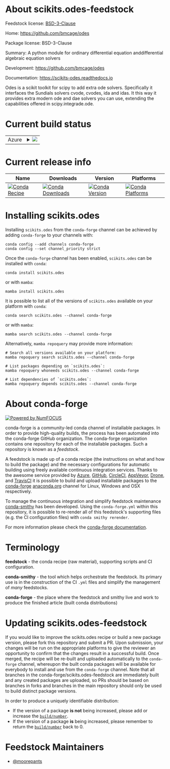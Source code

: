 About scikits.odes-feedstock
============================

Feedstock license: [BSD-3-Clause](https://github.com/conda-forge/scikits.odes-feedstock/blob/main/LICENSE.txt)

Home: https://github.com/bmcage/odes

Package license: BSD-3-Clause

Summary: A python module for ordinary differential equation anddifferential algebraic equation solvers

Development: https://github.com/bmcage/odes

Documentation: https://scikits-odes.readthedocs.io

Odes is a scikit toolkit for scipy to add extra ode solvers. Specifically
it interfaces the Sundials solvers cvode, cvodes, ida and idas. It this way
it provides extra modern ode and dae solvers you can use, extending the
capabilities offered in scipy.integrade.ode.


Current build status
====================


<table>
    
  <tr>
    <td>Azure</td>
    <td>
      <details>
        <summary>
          <a href="https://dev.azure.com/conda-forge/feedstock-builds/_build/latest?definitionId=11013&branchName=main">
            <img src="https://dev.azure.com/conda-forge/feedstock-builds/_apis/build/status/scikits.odes-feedstock?branchName=main">
          </a>
        </summary>
        <table>
          <thead><tr><th>Variant</th><th>Status</th></tr></thead>
          <tbody><tr>
              <td>linux_64_numpy1.22python3.8.____cpython</td>
              <td>
                <a href="https://dev.azure.com/conda-forge/feedstock-builds/_build/latest?definitionId=11013&branchName=main">
                  <img src="https://dev.azure.com/conda-forge/feedstock-builds/_apis/build/status/scikits.odes-feedstock?branchName=main&jobName=linux&configuration=linux%20linux_64_numpy1.22python3.8.____cpython" alt="variant">
                </a>
              </td>
            </tr><tr>
              <td>linux_64_numpy1.22python3.9.____73_pypy</td>
              <td>
                <a href="https://dev.azure.com/conda-forge/feedstock-builds/_build/latest?definitionId=11013&branchName=main">
                  <img src="https://dev.azure.com/conda-forge/feedstock-builds/_apis/build/status/scikits.odes-feedstock?branchName=main&jobName=linux&configuration=linux%20linux_64_numpy1.22python3.9.____73_pypy" alt="variant">
                </a>
              </td>
            </tr><tr>
              <td>linux_64_numpy2.0python3.10.____cpython</td>
              <td>
                <a href="https://dev.azure.com/conda-forge/feedstock-builds/_build/latest?definitionId=11013&branchName=main">
                  <img src="https://dev.azure.com/conda-forge/feedstock-builds/_apis/build/status/scikits.odes-feedstock?branchName=main&jobName=linux&configuration=linux%20linux_64_numpy2.0python3.10.____cpython" alt="variant">
                </a>
              </td>
            </tr><tr>
              <td>linux_64_numpy2.0python3.11.____cpython</td>
              <td>
                <a href="https://dev.azure.com/conda-forge/feedstock-builds/_build/latest?definitionId=11013&branchName=main">
                  <img src="https://dev.azure.com/conda-forge/feedstock-builds/_apis/build/status/scikits.odes-feedstock?branchName=main&jobName=linux&configuration=linux%20linux_64_numpy2.0python3.11.____cpython" alt="variant">
                </a>
              </td>
            </tr><tr>
              <td>linux_64_numpy2.0python3.9.____cpython</td>
              <td>
                <a href="https://dev.azure.com/conda-forge/feedstock-builds/_build/latest?definitionId=11013&branchName=main">
                  <img src="https://dev.azure.com/conda-forge/feedstock-builds/_apis/build/status/scikits.odes-feedstock?branchName=main&jobName=linux&configuration=linux%20linux_64_numpy2.0python3.9.____cpython" alt="variant">
                </a>
              </td>
            </tr><tr>
              <td>osx_64_numpy1.22python3.8.____cpython</td>
              <td>
                <a href="https://dev.azure.com/conda-forge/feedstock-builds/_build/latest?definitionId=11013&branchName=main">
                  <img src="https://dev.azure.com/conda-forge/feedstock-builds/_apis/build/status/scikits.odes-feedstock?branchName=main&jobName=osx&configuration=osx%20osx_64_numpy1.22python3.8.____cpython" alt="variant">
                </a>
              </td>
            </tr><tr>
              <td>osx_64_numpy1.22python3.9.____73_pypy</td>
              <td>
                <a href="https://dev.azure.com/conda-forge/feedstock-builds/_build/latest?definitionId=11013&branchName=main">
                  <img src="https://dev.azure.com/conda-forge/feedstock-builds/_apis/build/status/scikits.odes-feedstock?branchName=main&jobName=osx&configuration=osx%20osx_64_numpy1.22python3.9.____73_pypy" alt="variant">
                </a>
              </td>
            </tr><tr>
              <td>osx_64_numpy2.0python3.10.____cpython</td>
              <td>
                <a href="https://dev.azure.com/conda-forge/feedstock-builds/_build/latest?definitionId=11013&branchName=main">
                  <img src="https://dev.azure.com/conda-forge/feedstock-builds/_apis/build/status/scikits.odes-feedstock?branchName=main&jobName=osx&configuration=osx%20osx_64_numpy2.0python3.10.____cpython" alt="variant">
                </a>
              </td>
            </tr><tr>
              <td>osx_64_numpy2.0python3.11.____cpython</td>
              <td>
                <a href="https://dev.azure.com/conda-forge/feedstock-builds/_build/latest?definitionId=11013&branchName=main">
                  <img src="https://dev.azure.com/conda-forge/feedstock-builds/_apis/build/status/scikits.odes-feedstock?branchName=main&jobName=osx&configuration=osx%20osx_64_numpy2.0python3.11.____cpython" alt="variant">
                </a>
              </td>
            </tr><tr>
              <td>osx_64_numpy2.0python3.9.____cpython</td>
              <td>
                <a href="https://dev.azure.com/conda-forge/feedstock-builds/_build/latest?definitionId=11013&branchName=main">
                  <img src="https://dev.azure.com/conda-forge/feedstock-builds/_apis/build/status/scikits.odes-feedstock?branchName=main&jobName=osx&configuration=osx%20osx_64_numpy2.0python3.9.____cpython" alt="variant">
                </a>
              </td>
            </tr><tr>
              <td>osx_arm64_numpy1.22python3.8.____cpython</td>
              <td>
                <a href="https://dev.azure.com/conda-forge/feedstock-builds/_build/latest?definitionId=11013&branchName=main">
                  <img src="https://dev.azure.com/conda-forge/feedstock-builds/_apis/build/status/scikits.odes-feedstock?branchName=main&jobName=osx&configuration=osx%20osx_arm64_numpy1.22python3.8.____cpython" alt="variant">
                </a>
              </td>
            </tr><tr>
              <td>osx_arm64_numpy2.0python3.10.____cpython</td>
              <td>
                <a href="https://dev.azure.com/conda-forge/feedstock-builds/_build/latest?definitionId=11013&branchName=main">
                  <img src="https://dev.azure.com/conda-forge/feedstock-builds/_apis/build/status/scikits.odes-feedstock?branchName=main&jobName=osx&configuration=osx%20osx_arm64_numpy2.0python3.10.____cpython" alt="variant">
                </a>
              </td>
            </tr><tr>
              <td>osx_arm64_numpy2.0python3.11.____cpython</td>
              <td>
                <a href="https://dev.azure.com/conda-forge/feedstock-builds/_build/latest?definitionId=11013&branchName=main">
                  <img src="https://dev.azure.com/conda-forge/feedstock-builds/_apis/build/status/scikits.odes-feedstock?branchName=main&jobName=osx&configuration=osx%20osx_arm64_numpy2.0python3.11.____cpython" alt="variant">
                </a>
              </td>
            </tr><tr>
              <td>osx_arm64_numpy2.0python3.9.____cpython</td>
              <td>
                <a href="https://dev.azure.com/conda-forge/feedstock-builds/_build/latest?definitionId=11013&branchName=main">
                  <img src="https://dev.azure.com/conda-forge/feedstock-builds/_apis/build/status/scikits.odes-feedstock?branchName=main&jobName=osx&configuration=osx%20osx_arm64_numpy2.0python3.9.____cpython" alt="variant">
                </a>
              </td>
            </tr><tr>
              <td>win_64_numpy1.22python3.8.____cpython</td>
              <td>
                <a href="https://dev.azure.com/conda-forge/feedstock-builds/_build/latest?definitionId=11013&branchName=main">
                  <img src="https://dev.azure.com/conda-forge/feedstock-builds/_apis/build/status/scikits.odes-feedstock?branchName=main&jobName=win&configuration=win%20win_64_numpy1.22python3.8.____cpython" alt="variant">
                </a>
              </td>
            </tr><tr>
              <td>win_64_numpy1.22python3.9.____73_pypy</td>
              <td>
                <a href="https://dev.azure.com/conda-forge/feedstock-builds/_build/latest?definitionId=11013&branchName=main">
                  <img src="https://dev.azure.com/conda-forge/feedstock-builds/_apis/build/status/scikits.odes-feedstock?branchName=main&jobName=win&configuration=win%20win_64_numpy1.22python3.9.____73_pypy" alt="variant">
                </a>
              </td>
            </tr><tr>
              <td>win_64_numpy2.0python3.10.____cpython</td>
              <td>
                <a href="https://dev.azure.com/conda-forge/feedstock-builds/_build/latest?definitionId=11013&branchName=main">
                  <img src="https://dev.azure.com/conda-forge/feedstock-builds/_apis/build/status/scikits.odes-feedstock?branchName=main&jobName=win&configuration=win%20win_64_numpy2.0python3.10.____cpython" alt="variant">
                </a>
              </td>
            </tr><tr>
              <td>win_64_numpy2.0python3.11.____cpython</td>
              <td>
                <a href="https://dev.azure.com/conda-forge/feedstock-builds/_build/latest?definitionId=11013&branchName=main">
                  <img src="https://dev.azure.com/conda-forge/feedstock-builds/_apis/build/status/scikits.odes-feedstock?branchName=main&jobName=win&configuration=win%20win_64_numpy2.0python3.11.____cpython" alt="variant">
                </a>
              </td>
            </tr><tr>
              <td>win_64_numpy2.0python3.9.____cpython</td>
              <td>
                <a href="https://dev.azure.com/conda-forge/feedstock-builds/_build/latest?definitionId=11013&branchName=main">
                  <img src="https://dev.azure.com/conda-forge/feedstock-builds/_apis/build/status/scikits.odes-feedstock?branchName=main&jobName=win&configuration=win%20win_64_numpy2.0python3.9.____cpython" alt="variant">
                </a>
              </td>
            </tr>
          </tbody>
        </table>
      </details>
    </td>
  </tr>
</table>

Current release info
====================

| Name | Downloads | Version | Platforms |
| --- | --- | --- | --- |
| [![Conda Recipe](https://img.shields.io/badge/recipe-scikits.odes-green.svg)](https://anaconda.org/conda-forge/scikits.odes) | [![Conda Downloads](https://img.shields.io/conda/dn/conda-forge/scikits.odes.svg)](https://anaconda.org/conda-forge/scikits.odes) | [![Conda Version](https://img.shields.io/conda/vn/conda-forge/scikits.odes.svg)](https://anaconda.org/conda-forge/scikits.odes) | [![Conda Platforms](https://img.shields.io/conda/pn/conda-forge/scikits.odes.svg)](https://anaconda.org/conda-forge/scikits.odes) |

Installing scikits.odes
=======================

Installing `scikits.odes` from the `conda-forge` channel can be achieved by adding `conda-forge` to your channels with:

```
conda config --add channels conda-forge
conda config --set channel_priority strict
```

Once the `conda-forge` channel has been enabled, `scikits.odes` can be installed with `conda`:

```
conda install scikits.odes
```

or with `mamba`:

```
mamba install scikits.odes
```

It is possible to list all of the versions of `scikits.odes` available on your platform with `conda`:

```
conda search scikits.odes --channel conda-forge
```

or with `mamba`:

```
mamba search scikits.odes --channel conda-forge
```

Alternatively, `mamba repoquery` may provide more information:

```
# Search all versions available on your platform:
mamba repoquery search scikits.odes --channel conda-forge

# List packages depending on `scikits.odes`:
mamba repoquery whoneeds scikits.odes --channel conda-forge

# List dependencies of `scikits.odes`:
mamba repoquery depends scikits.odes --channel conda-forge
```


About conda-forge
=================

[![Powered by
NumFOCUS](https://img.shields.io/badge/powered%20by-NumFOCUS-orange.svg?style=flat&colorA=E1523D&colorB=007D8A)](https://numfocus.org)

conda-forge is a community-led conda channel of installable packages.
In order to provide high-quality builds, the process has been automated into the
conda-forge GitHub organization. The conda-forge organization contains one repository
for each of the installable packages. Such a repository is known as a *feedstock*.

A feedstock is made up of a conda recipe (the instructions on what and how to build
the package) and the necessary configurations for automatic building using freely
available continuous integration services. Thanks to the awesome service provided by
[Azure](https://azure.microsoft.com/en-us/services/devops/), [GitHub](https://github.com/),
[CircleCI](https://circleci.com/), [AppVeyor](https://www.appveyor.com/),
[Drone](https://cloud.drone.io/welcome), and [TravisCI](https://travis-ci.com/)
it is possible to build and upload installable packages to the
[conda-forge](https://anaconda.org/conda-forge) [anaconda.org](https://anaconda.org/)
channel for Linux, Windows and OSX respectively.

To manage the continuous integration and simplify feedstock maintenance
[conda-smithy](https://github.com/conda-forge/conda-smithy) has been developed.
Using the ``conda-forge.yml`` within this repository, it is possible to re-render all of
this feedstock's supporting files (e.g. the CI configuration files) with ``conda smithy rerender``.

For more information please check the [conda-forge documentation](https://conda-forge.org/docs/).

Terminology
===========

**feedstock** - the conda recipe (raw material), supporting scripts and CI configuration.

**conda-smithy** - the tool which helps orchestrate the feedstock.
                   Its primary use is in the construction of the CI ``.yml`` files
                   and simplify the management of *many* feedstocks.

**conda-forge** - the place where the feedstock and smithy live and work to
                  produce the finished article (built conda distributions)


Updating scikits.odes-feedstock
===============================

If you would like to improve the scikits.odes recipe or build a new
package version, please fork this repository and submit a PR. Upon submission,
your changes will be run on the appropriate platforms to give the reviewer an
opportunity to confirm that the changes result in a successful build. Once
merged, the recipe will be re-built and uploaded automatically to the
`conda-forge` channel, whereupon the built conda packages will be available for
everybody to install and use from the `conda-forge` channel.
Note that all branches in the conda-forge/scikits.odes-feedstock are
immediately built and any created packages are uploaded, so PRs should be based
on branches in forks and branches in the main repository should only be used to
build distinct package versions.

In order to produce a uniquely identifiable distribution:
 * If the version of a package **is not** being increased, please add or increase
   the [``build/number``](https://docs.conda.io/projects/conda-build/en/latest/resources/define-metadata.html#build-number-and-string).
 * If the version of a package **is** being increased, please remember to return
   the [``build/number``](https://docs.conda.io/projects/conda-build/en/latest/resources/define-metadata.html#build-number-and-string)
   back to 0.

Feedstock Maintainers
=====================

* [@moorepants](https://github.com/moorepants/)

